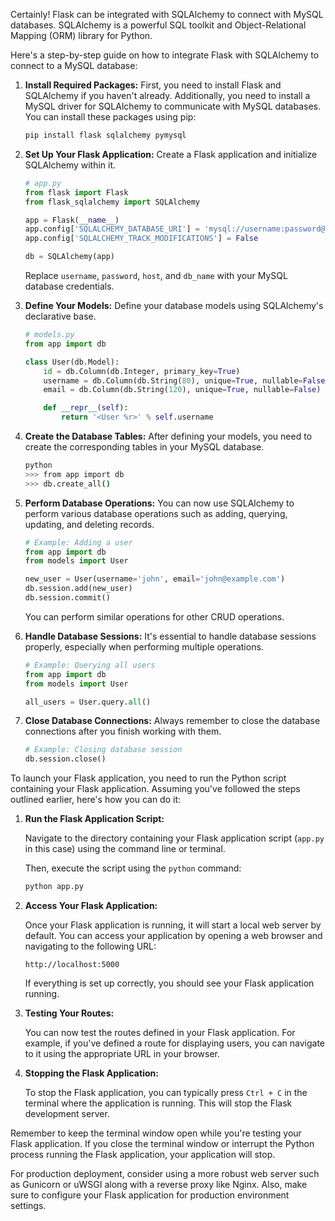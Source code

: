 Certainly! Flask can be integrated with SQLAlchemy to connect with MySQL databases. SQLAlchemy is a powerful SQL toolkit and Object-Relational Mapping (ORM) library for Python.

Here's a step-by-step guide on how to integrate Flask with SQLAlchemy to connect to a MySQL database:

1. **Install Required Packages:**
   First, you need to install Flask and SQLAlchemy if you haven't already. Additionally, you need to install a MySQL driver for SQLAlchemy to communicate with MySQL databases. You can install these packages using pip:

   ```bash
   pip install flask sqlalchemy pymysql
   ```

2. **Set Up Your Flask Application:**
   Create a Flask application and initialize SQLAlchemy within it.

   ```python
   # app.py
   from flask import Flask
   from flask_sqlalchemy import SQLAlchemy

   app = Flask(__name__)
   app.config['SQLALCHEMY_DATABASE_URI'] = 'mysql://username:password@host/db_name'
   app.config['SQLALCHEMY_TRACK_MODIFICATIONS'] = False

   db = SQLAlchemy(app)
   ```

   Replace `username`, `password`, `host`, and `db_name` with your MySQL database credentials.

3. **Define Your Models:**
   Define your database models using SQLAlchemy's declarative base.

   ```python
   # models.py
   from app import db

   class User(db.Model):
       id = db.Column(db.Integer, primary_key=True)
       username = db.Column(db.String(80), unique=True, nullable=False)
       email = db.Column(db.String(120), unique=True, nullable=False)

       def __repr__(self):
           return '<User %r>' % self.username
   ```

4. **Create the Database Tables:**
   After defining your models, you need to create the corresponding tables in your MySQL database.

   ```bash
   python
   >>> from app import db
   >>> db.create_all()
   ```

5. **Perform Database Operations:**
   You can now use SQLAlchemy to perform various database operations such as adding, querying, updating, and deleting records.

   ```python
   # Example: Adding a user
   from app import db
   from models import User

   new_user = User(username='john', email='john@example.com')
   db.session.add(new_user)
   db.session.commit()
   ```

   You can perform similar operations for other CRUD operations.

6. **Handle Database Sessions:**
   It's essential to handle database sessions properly, especially when performing multiple operations.

   ```python
   # Example: Querying all users
   from app import db
   from models import User

   all_users = User.query.all()
   ```

7. **Close Database Connections:**
   Always remember to close the database connections after you finish working with them.

   ```python
   # Example: Closing database session
   db.session.close()
   ```

To launch your Flask application, you need to run the Python script containing your Flask application. Assuming you've followed the steps outlined earlier, here's how you can do it:

1. **Run the Flask Application Script:**

   Navigate to the directory containing your Flask application script (`app.py` in this case) using the command line or terminal.

   Then, execute the script using the `python` command:

   ```bash
   python app.py
   ```

2. **Access Your Flask Application:**

   Once your Flask application is running, it will start a local web server by default. You can access your application by opening a web browser and navigating to the following URL:

   ```
   http://localhost:5000
   ```

   If everything is set up correctly, you should see your Flask application running.

3. **Testing Your Routes:**

   You can now test the routes defined in your Flask application. For example, if you've defined a route for displaying users, you can navigate to it using the appropriate URL in your browser.

4. **Stopping the Flask Application:**

   To stop the Flask application, you can typically press `Ctrl + C` in the terminal where the application is running. This will stop the Flask development server.

Remember to keep the terminal window open while you're testing your Flask application. If you close the terminal window or interrupt the Python process running the Flask application, your application will stop. 

For production deployment, consider using a more robust web server such as Gunicorn or uWSGI along with a reverse proxy like Nginx. Also, make sure to configure your Flask application for production environment settings.
